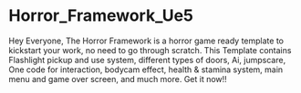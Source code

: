 # Horror_Framework_Ue5
Hey Everyone, The Horror Framework is a horror game ready template to kickstart your work, no need to go through scratch. This Template contains Flashlight pickup and use system, different types of doors, Ai, jumpscare, One code for interaction, bodycam effect, health &amp; stamina system, main menu and game over screen, and much more. Get it now!!
